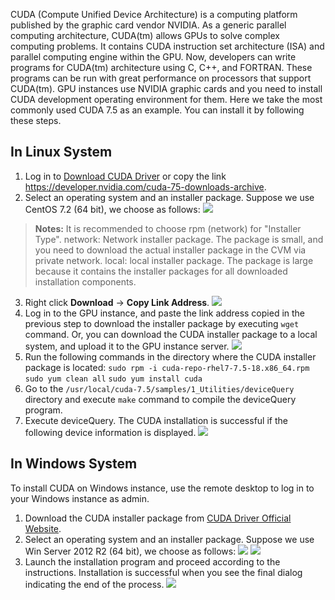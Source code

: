 CUDA (Compute Unified Device Architecture) is a computing platform published by the graphic card vendor NVIDIA. As a generic parallel computing architecture, CUDA(tm) allows GPUs to solve complex computing problems. It contains CUDA instruction set architecture (ISA) and parallel computing engine within the GPU. Now, developers can write programs for CUDA(tm) architecture using C, C++, and FORTRAN. These programs can be run with great performance on processors that support CUDA(tm).
GPU instances use NVIDIA graphic cards and you need to install CUDA development operating environment for them. Here we take the most commonly used CUDA 7.5 as an example. You can install it by following these steps.
## In Linux System
1. Log in to [Download CUDA Driver](https://developer.nvidia.com/cuda-75-downloads-archive) or copy the link https://developer.nvidia.com/cuda-75-downloads-archive.
2. Select an operating system and an installer package. Suppose we use CentOS 7.2 (64 bit), we choose as follows:
![](//mc.qcloudimg.com/static/img/a69a79a2d6cbd1f442b58bfb423d8cca/image.jpg)
> **Notes:**
> It is recommended to choose rpm (network) for "Installer Type".
> network: Network installer package. The package is small, and you need to download the actual installer package in the CVM via private network.
> local: local installer package. The package is large because it contains the installer packages for all downloaded installation components.

3. Right click **Download** -> **Copy Link Address**.
![](//mc.qcloudimg.com/static/img/3a2552b7e1637055bae0a1391520713b/image.png)
4. Log in to the GPU instance, and paste the link address copied in the previous step to download the installer package by executing `wget` command. Or, you can download the CUDA installer package to a local system, and upload it to the GPU instance server.
![](//mc.qcloudimg.com/static/img/e40ed1109aaed75d51b3781fe0045eb6/image.png)
5. Run the following commands in the directory where the CUDA installer package is located:
`sudo rpm -i cuda-repo-rhel7-7.5-18.x86_64.rpm`
`sudo yum clean all`
`sudo yum install cuda`
6. Go to the	` /usr/local/cuda-7.5/samples/1_Utilities/deviceQuery ` directory and execute `make` command to compile the deviceQuery program.
7. Execute deviceQuery. The CUDA installation is successful if the following device information is displayed.
![](//mc.qcloudimg.com/static/img/d545951dc869591d83bf23e27831287a/image.jpg)

## In Windows System
To install CUDA on Windows instance, use the remote desktop to log in to your Windows instance as admin.
1. Download the CUDA installer package from [CUDA Driver Official Website](https://developer.nvidia.com/cuda-75-downloads-archive).
2. Select an operating system and an installer package. Suppose we use Win Server 2012 R2 (64 bit), we choose as follows:
![](//mc.qcloudimg.com/static/img/ecf81426ceb95fd4ed549cf0bc627895/image.jpg)
![](//mc.qcloudimg.com/static/img/525b743130bda690a7223cbd5533ec75/image.jpg)
3. Launch the installation program and proceed according to the instructions. Installation is successful when you see the final dialog indicating the end of the process.
![](//mc.qcloudimg.com/static/img/52aef97b2d048f884c467d8446fed003/image.jpg)




